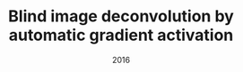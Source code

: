 ---
title: "Blind image deconvolution by automatic gradient activation"
collection: publications
permalink: /publication/masktrack
date: 2016
venue: "CVPR"
city: "GuangZhou"
state: ""
thumbnail: "masktrack.png"
teaser : masktrack.jpg
authors: "Dong Gong, Mingkui Tan, Yanning Zhang, Anton Van den Hengel, Qinfeng Shi"
bibtex: Blind.txt
uri: 
arxiv: https://www.cv-foundation.org/openaccess/content_cvpr_2016/papers/Gong_Blind_Image_Deconvolution_CVPR_2016_paper.pdf
project: 
source:
poster: masktrack-poster.pdf
data:
---
